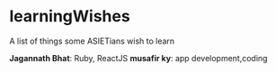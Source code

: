 # learningWishes
A list of things some ASIETians wish to learn

**Jagannath Bhat**: Ruby, ReactJS
**musafir ky**: app development,coding
